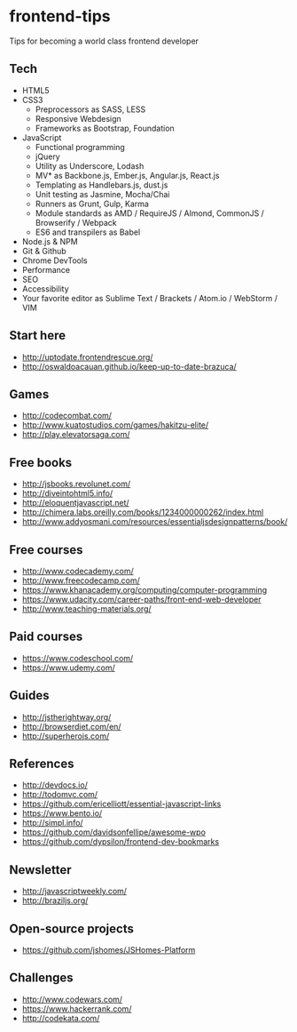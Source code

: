 # frontend-tips
Tips for becoming a world class frontend developer

## Tech
* HTML5
* CSS3
  * Preprocessors as SASS, LESS
  * Responsive Webdesign
  * Frameworks as Bootstrap, Foundation
* JavaScript
  * Functional programming
  * jQuery
  * Utility as Underscore, Lodash
  * MV* as Backbone.js, Ember.js, Angular.js, React.js
  * Templating as Handlebars.js, dust.js
  * Unit testing as Jasmine, Mocha/Chai
  * Runners as Grunt, Gulp, Karma
  * Module standards as AMD / RequireJS / Almond, CommonJS / Browserify / Webpack
  * ES6 and transpilers as Babel
* Node.js & NPM
* Git & Github
* Chrome DevTools
* Performance
* SEO
* Accessibility
* Your favorite editor as Sublime Text / Brackets / Atom.io / WebStorm / VIM

## Start here
* http://uptodate.frontendrescue.org/
* http://oswaldoacauan.github.io/keep-up-to-date-brazuca/

## Games
* http://codecombat.com/
* http://www.kuatostudios.com/games/hakitzu-elite/
* http://play.elevatorsaga.com/

## Free books
* http://jsbooks.revolunet.com/
* http://diveintohtml5.info/
* http://eloquentjavascript.net/
* http://chimera.labs.oreilly.com/books/1234000000262/index.html
* http://www.addyosmani.com/resources/essentialjsdesignpatterns/book/

## Free courses
* http://www.codecademy.com/
* http://www.freecodecamp.com/
* https://www.khanacademy.org/computing/computer-programming
* https://www.udacity.com/career-paths/front-end-web-developer
* http://www.teaching-materials.org/

## Paid courses
* https://www.codeschool.com/
* https://www.udemy.com/

## Guides
* http://jstherightway.org/
* http://browserdiet.com/en/
* http://superherojs.com/

## References
* http://devdocs.io/
* http://todomvc.com/
* https://github.com/ericelliott/essential-javascript-links
* https://www.bento.io/
* http://simpl.info/
* https://github.com/davidsonfellipe/awesome-wpo
* https://github.com/dypsilon/frontend-dev-bookmarks

## Newsletter
* http://javascriptweekly.com/
* http://braziljs.org/

## Open-source projects
* https://github.com/jshomes/JSHomes-Platform

## Challenges
* http://www.codewars.com/
* https://www.hackerrank.com/
* http://codekata.com/
